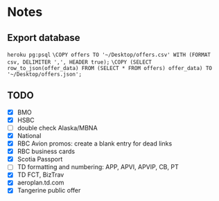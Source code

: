 # Notes

## Export database

`heroku pg:psql`
`\COPY offers TO '~/Desktop/offers.csv' WITH (FORMAT csv, DELIMITER ',', HEADER true);`
`\COPY (SELECT row_to_json(offer_data) FROM (SELECT * FROM offers) offer_data) TO '~/Desktop/offers.json';`

## TODO

- [x] BMO
- [x] HSBC
- [ ] double check Alaska/MBNA
- [x] National
- [x] RBC Avion promos: create a blank entry for dead links
- [x] RBC business cards
- [x] Scotia Passport
- [ ] TD formatting and numbering: APP, APVI, APVIP, CB, PT
- [x] TD FCT, BizTrav
- [x] aeroplan.td.com
- [x] Tangerine public offer
